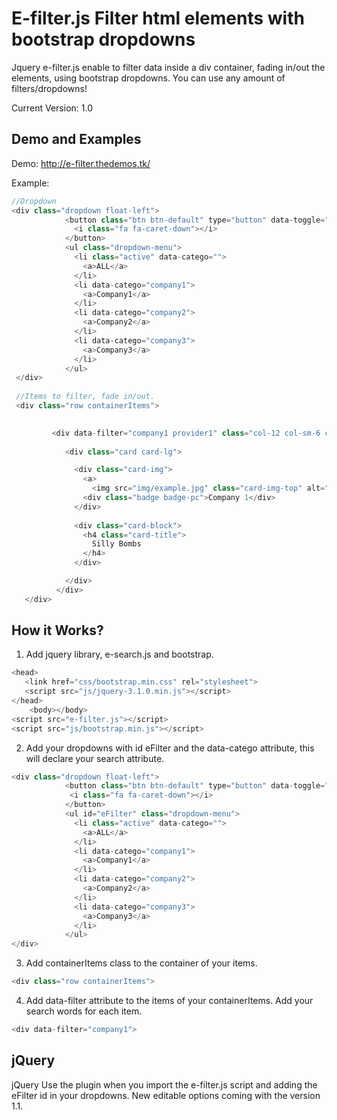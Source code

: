 # E-filter.js Filter html elements with bootstrap dropdowns
Jquery e-filter.js enable to filter data inside a div container, fading in/out the elements, using bootstrap dropdowns. You can use any amount of filters/dropdowns! 

Current Version: 1.0


## Demo and Examples

Demo:
http://e-filter.thedemos.tk/

Example:
```js
//Dropdown
<div class="dropdown float-left">
            <button class="btn btn-default" type="button" data-toggle="dropdown" aria-haspopup="true" aria-expanded="true">Company
              <i class="fa fa-caret-down"></i>
            </button>
            <ul class="dropdown-menu">
              <li class="active" data-catego="">
                <a>ALL</a>
              </li>
              <li data-catego="company1">
                <a>Company1</a>
              </li>
              <li data-catego="company2">
                <a>Company2</a>
              </li>
              <li data-catego="company3">
                <a>Company3</a>
              </li>
            </ul>
 </div>
 
 //Items to filter, fade in/out.
 <div class="row containerItems">
         

         <div data-filter="company1 provider1" class="col-12 col-sm-6 col-md-4">
         
            <div class="card card-lg">

              <div class="card-img">
                <a>
                  <img src="img/example.jpg" class="card-img-top" alt="Company 1"> </a>
                <div class="badge badge-pc">Company 1</div>
              </div>
              
              <div class="card-block">
                <h4 class="card-title">
                  Silly Bombs
                </h4>
              </div>

            </div>
          </div>
   </div>
```

## How it Works?

1. Add jquery library, e-search.js and bootstrap.
```js
<head>
   <link href="css/bootstrap.min.css" rel="stylesheet">
   <script src="js/jquery-3.1.0.min.js"></script>
</head>
    <body></body>
<script src="e-filter.js"></script>
<script src="js/bootstrap.min.js"></script>

```
2. Add your dropdowns  with id eFilter and the data-catego attribute, this will declare your search attribute. 
```js
<div class="dropdown float-left">
            <button class="btn btn-default" type="button" data-toggle="dropdown" aria-haspopup="true" aria-expanded="true">Company
             <i class="fa fa-caret-down"></i>
            </button>
            <ul id="eFilter" class="dropdown-menu">
              <li class="active" data-catego="">
                <a>ALL</a>
              </li>
              <li data-catego="company1">
                <a>Company1</a>
              </li>
              <li data-catego="company2">
                <a>Company2</a>
              </li>
              <li data-catego="company3">
                <a>Company3</a>
              </li>
            </ul>
</div>
```


3. Add containerItems class to the container of your items.
```js
<div class="row containerItems">
```

4. Add data-filter attribute to the items of your containerItems. Add your search words for each item. 
```js
<div data-filter="company1">
```


## jQuery
jQuery Use the plugin when you import the e-filter.js script and adding the eFilter id in your dropdowns. New editable options coming with the version 1.1.



